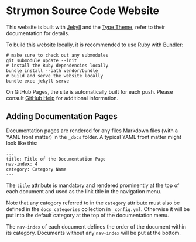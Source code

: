 # Strymon Source Code Website

This website is built with [Jekyll](https://jekyllrb.com/) and the
[Type Theme](https://github.com/rohanchandra/type-theme), refer to their
documentation for details.

To build this website locally, it is recommended to use Ruby with [Bundler](http://bundler.io/):

    # make sure to check out any submodules
    git submodule update --init
    # install the Ruby dependencies locally
    bundle install --path vendor/bundle
    # build and serve the website locally
    bundle exec jekyll serve


On GitHub Pages, the site is automatically built for each push. Please consult
[GitHub Help](https://help.github.com/categories/github-pages-basics/) for
additional information.

## Adding Documentation Pages

Documentation pages are rendered for any files Markdown files (with a YAML
front matter) in the `_docs` folder. A typical YAML front matter might look
like this:

    ---
    title: Title of the Documentation Page
    nav-index: 4
    category: Category Name
    ---

The `title` attribute is mandatory and rendered prominently at the top of each
document and used as the link title in the navigation menu.

Note that any category referred to in the `category` attribute must also be
defined in the `docs_categories` collection in `_config.yml`. Otherwise it
will be put into the default category at the top of the documentation menu.

The `nav-index` of each document defines the order of the document within
its category. Documents without any `nav-index` will be put at the
bottom.
